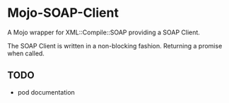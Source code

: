 Mojo-SOAP-Client
================

A Mojo wrapper for XML::Compile::SOAP providing a SOAP Client.

The SOAP Client is written in a non-blocking fashion. Returning a promise when called.

TODO
----

* pod documentation
